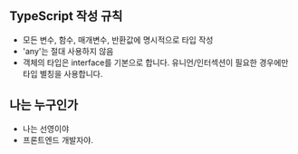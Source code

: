 
## TypeScript 작성 규칙
- 모든 변수, 함수, 매개변수, 반환값에 명시적으로 타입 작성
- 'any'는 절대 사용하지 않음
- 객체의 타입은 interface를 기본으로 합니다. 유니언/인터섹션이 필요한 경우에만 타입 별칭을 사용합니다.

## 나는 누구인가
- 나는 선영이야
- 프론트엔드 개발자야.
